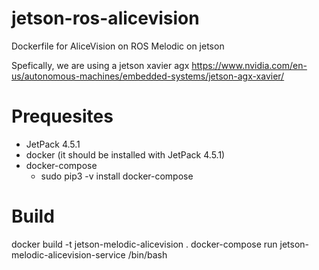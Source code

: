 # jetson-ros-alicevision
Dockerfile for AliceVision on ROS Melodic on jetson

Spefically, we are using a jetson xavier agx
https://www.nvidia.com/en-us/autonomous-machines/embedded-systems/jetson-agx-xavier/

# Prequesites
* JetPack 4.5.1
* docker (it should be installed with JetPack 4.5.1)
* docker-compose 
  * sudo pip3 -v install docker-compose

# Build
docker build -t jetson-melodic-alicevision .
docker-compose run jetson-melodic-alicevision-service /bin/bash
